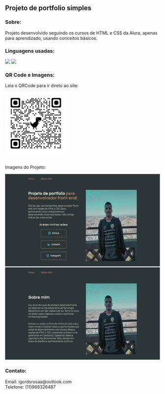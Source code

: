 ## Projeto de portfolio simples
### Sobre:
Projeto desenvolvido seguindo os cursos de HTML e CSS da Alura, apenas para aprendizado, usando conceitos básicos.

### Linguagens usadas:
<div style="display: inline_block">
  <img height="30px" src="https://img.shields.io/badge/HTML5-E34F26?style=for-the-badge&logo=html5&logoColor=white"/>
  <img height="30px" src="https://img.shields.io/badge/CSS3-1572B6?style=for-the-badge&logo=css3&logoColor=white"/>
</div>

### QR Code e Imagens:

  Leia o QRCode para ir direto ao site:
<div>
   <img height="200px" src="assets/QRCode.png"/>
</div><br>

  Imagens do Projeto:
  <div>
    <img height="300px" src="assets/Home.png"/>
    <img height="300px" src="assets/Sobre-mim.png"/>
  </div>
  
### Contato:
<div>
Email: igordsrosaa@outlook.com<br>
Telefone: (11)968326487
</div>

          

